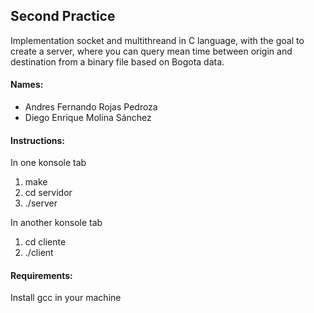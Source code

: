 
## Second Practice
Implementation socket and multithreand in C language, with the goal to create a server, where you can query mean time between
origin and destination from a binary file based on Bogota data.

#### Names:
- Andres Fernando Rojas Pedroza
- Diego Enrique Molina Sánchez

#### Instructions:
In one konsole tab 

  1. make
  2. cd servidor
  3. ./server
  
In another konsole tab
  1. cd cliente
  2. ./client

#### Requirements:
Install gcc in your machine 
